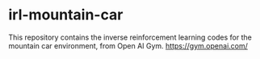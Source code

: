 # irl-mountain-car
This repository contains the inverse reinforcement learning codes for the mountain car environment, from Open AI Gym. 
https://gym.openai.com/

